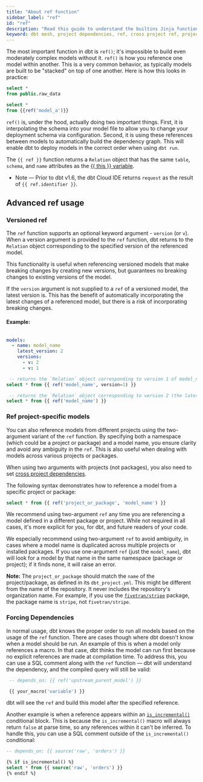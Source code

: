 ```yaml
---
title: "About ref function"
sidebar_label: "ref"
id: "ref"
description: "Read this guide to understand the builtins Jinja function in dbt."
keyword: dbt mesh, project dependencies, ref, cross project ref, project dependencies
---
```


The most important function in dbt is `ref()`; it's impossible to build even moderately complex models without it. `ref()` is how you reference one model within another. This is a very common behavior, as typically models are built to be "stacked" on top of one another. Here is how this looks in practice:

<File name='model_a.sql'>

```sql
select *
from public.raw_data
```

</File>



<File name='model_b.sql'>

```sql
select *
from {{ref('model_a')}}
```

</File>

`ref()` is, under the hood, actually doing two important things. First, it is interpolating the schema into your model file to allow you to change your deployment schema via configuration. Second, it is using these references between models to automatically build the dependency graph. This will enable dbt to deploy models in the correct order when using `dbt run`.

The `{{ ref }}` function returns a `Relation` object that has the same `table`, `schema`, and `name` attributes as the [{{ this }} variable](/reference/dbt-jinja-functions/this).
  - Note &mdash; Prior to dbt v1.6, the dbt Cloud IDE returns `request` as the result of `{{ ref.identifier }}`.

## Advanced ref usage

### Versioned ref

The `ref` function supports an optional keyword argument - `version` (or `v`).
When a version argument is provided to the `ref` function, dbt returns to the `Relation` object corresponding to the specified version of the referenced model.

This functionality is useful when referencing versioned models that make breaking changes by creating new versions, but guarantees no breaking changes to existing versions of the model.

If the `version` argument is not supplied to a `ref` of a versioned model, the latest version is. This has the benefit of automatically incorporating the latest changes of a referenced model, but there is a risk of incorporating breaking changes.

#### Example:
<File name='models/<schema>.yml'>

```yml

models:
  - name: model_name
    latest_version: 2
    versions:
      - v: 2
      - v: 1
```

</File>

```sql
 -- returns the `Relation` object corresponding to version 1 of model_name
select * from {{ ref('model_name', version=1) }}
```

```sql
 -- returns the `Relation` object corresponding to version 2 (the latest version) of model_name
select * from {{ ref('model_name') }}
```

### Ref project-specific models

You can also reference models from different projects using the two-argument variant of the `ref` function. By specifying both a namespace (which could be a project or package) and a model name, you ensure clarity and avoid any ambiguity in the `ref`. This is also useful when dealing with models across various projects or packages. 

When using two arguments with projects (not packages), you also need to set [cross project dependencies](/docs/collaborate/govern/project-dependencies).

The following syntax demonstrates how to reference a model from a specific project or package:

```sql
select * from {{ ref('project_or_package', 'model_name') }}
```

We recommend using two-argument `ref` any time you are referencing a model defined in a different package or project. While not required in all cases, it's more explicit for you, for dbt, and future readers of your code.

<VersionBlock firstVersion="1.6">

We especially recommend using two-argument `ref` to avoid ambiguity, in cases where a model name is duplicated across multiple projects or installed packages. If you use one-argument `ref` (just the `model_name`), dbt will look for a model by that name in the same namespace (package or project); if it finds none, it will raise an error.

</VersionBlock>

**Note:** The `project_or_package` should match the `name` of the project/package, as defined in its `dbt_project.yml`. This might be different from the name of the repository. It never includes the repository's organization name. For example, if you use the [`fivetran/stripe`](https://hub.getdbt.com/fivetran/stripe/latest/) package, the package name is `stripe`, not `fivetran/stripe`.

### Forcing Dependencies

In normal usage, dbt knows the proper order to run all models based on the usage of the `ref` function. There are cases though where dbt doesn't know when a model should be run. An example of this is when a model only references a macro. In that case, dbt thinks the model can run first because no explicit references are made at compilation time. To address this, you can use a SQL comment along with the `ref` function — dbt will understand the dependency, and the compiled query will still be valid:

```sql
 -- depends_on: {{ ref('upstream_parent_model') }}

 {{ your_macro('variable') }}
```

dbt will see the `ref` and build this model after the specified reference.

Another example is when a reference appears within an [`is_incremental()`](/docs/build/incremental-models#understand-the-is_incremental-macro) conditional block. This is because the `is_incremental()` macro will always return `false` at parse time, so any references within it can't be inferred. To handle this, you can use a SQL comment outside of the `is_incremental()` conditional:

```sql
-- depends_on: {{ source('raw', 'orders') }}

{% if is_incremental() %}
select * from {{ source('raw', 'orders') }}
{% endif %}
```
